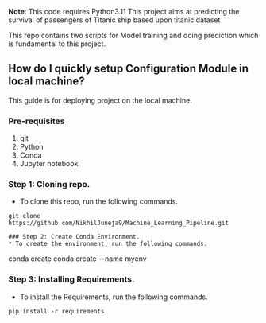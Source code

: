 **Note**: This code requires Python3.11
This project aims at predicting the survival of passengers of Titanic ship based upon titanic dataset

This repo contains two scripts for Model training and doing prediction which is fundamental to this project.

## How do I quickly setup Configuration Module in local machine?
This guide is for deploying project on the local machine.

### Pre-requisites
1. git
2. Python
3. Conda  
4. Jupyter notebook

### Step 1: Cloning repo.
* To clone this repo, run the following commands.
```
git clone https://github.com/NikhilJuneja9/Machine_Learning_Pipeline.git

### Step 2: Create Conda Environment.
* To create the environment, run the following commands.
```
conda create conda create --name myenv

### Step 3: Installing Requirements.
* To install the Requirements, run the following commands.
```
pip install -r requirements
